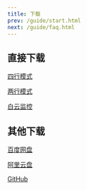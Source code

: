 ```yaml
---
title: 下载
prev: /guide/start.html
next: /guide/faq.html
---
```


## 直接下载

<a href="/LiyuTargetMon/targetmon/【鲤鱼监控】v1.3.8（四行模式）.jx3dat" download="【鲤鱼监控】v1.3.8（四行模式）.jx3dat">四行模式</a>

<a href="/LiyuTargetMon/targetmon/【鲤鱼监控】v1.3.8（两行模式）.jx3dat" download="【鲤鱼监控】v1.3.8（两行模式）.jx3dat">两行模式</a>

<a href="/LiyuTargetMon/targetmon/【鲤鱼监控】v1.3.8（白云监控）.jx3dat" download="【鲤鱼监控】v1.3.8（白云监控）.jx3dat">白云监控</a>

## 其他下载

[百度网盘](https://pan.baidu.com/s/104sxppnft5gB4f9PivKLLA?pwd=e4rz)

[阿里云盘](https://www.aliyundrive.com/s/v46QasKM5Ct)

[GitHub](https://github.com/dunhuixiao/LiyuTargetMon/releases)
